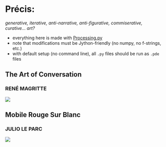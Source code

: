 # Précis: 
*generative, iterative, anti-narrative, anti-figurative, commiserative, curative... art?*   
    
- everything here is made with [Processing.py](https://py.processing.org/)
- note that modifications must be Jython-friendly (no numpy, no f-strings, etc.)
- with default setup (no command line), all `.py` files should be run as `.pde` files
    
<!-- - there are directions to get things running on any IDE, MUST be on version 1.8.0_202 of Java ... -->
 
## The Art of Conversation 
### RENÉ MAGRITTE
  
![](magritte/cloud_conversations.gif)

## Mobile Rouge Sur Blanc  
### JULIO LE PARC
   
![](squa\[red\]/squa\[red\]_dark.gif)
